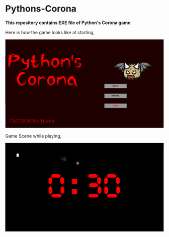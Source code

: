 # Pythons-Corona
<b>This repository contains EXE file of Python's Corona game</b>

Here is how the game looks like at starting,

<img src='images/Start.PNG'>

Game Scene while playing,

<img src='images/OnGame.PNG'>
